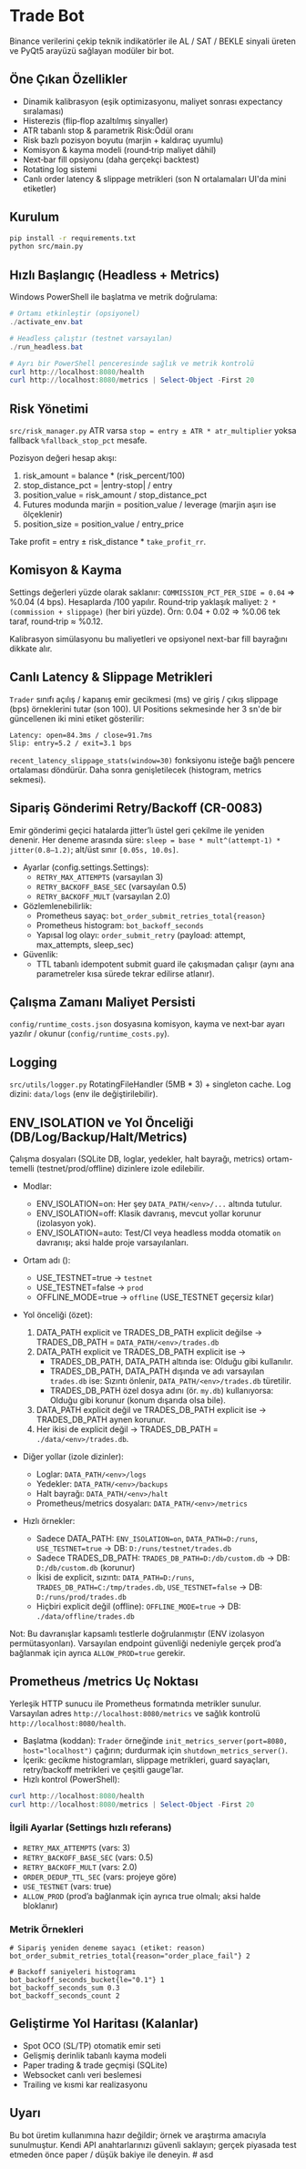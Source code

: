 # Trade Bot

Binance verilerini çekip teknik indikatörler ile AL / SAT / BEKLE sinyali üreten ve PyQt5 arayüzü sağlayan modüler bir bot.

## Öne Çıkan Özellikler
- Dinamik kalibrasyon (eşik optimizasyonu, maliyet sonrası expectancy sıralaması)
- Histerezis (flip‑flop azaltılmış sinyaller)
- ATR tabanlı stop & parametrik Risk:Ödül oranı
- Risk bazlı pozisyon boyutu (marjin + kaldıraç uyumlu)
- Komisyon & kayma modeli (round‑trip maliyet dâhil)
- Next‑bar fill opsiyonu (daha gerçekçi backtest)
- Rotating log sistemi
- Canlı order latency & slippage metrikleri (son N ortalamaları UI'da mini etiketler)

## Kurulum
```bash
pip install -r requirements.txt
python src/main.py
```

## Hızlı Başlangıç (Headless + Metrics)
Windows PowerShell ile başlatma ve metrik doğrulama:

```powershell
# Ortamı etkinleştir (opsiyonel)
./activate_env.bat

# Headless çalıştır (testnet varsayılan)
./run_headless.bat

# Ayrı bir PowerShell penceresinde sağlık ve metrik kontrolü
curl http://localhost:8080/health
curl http://localhost:8080/metrics | Select-Object -First 20
```


## Risk Yönetimi
`src/risk_manager.py` ATR varsa `stop = entry ± ATR * atr_multiplier` yoksa fallback `%fallback_stop_pct` mesafe.

Pozisyon değeri hesap akışı:
1. risk_amount = balance * (risk_percent/100)
2. stop_distance_pct = |entry-stop| / entry
3. position_value = risk_amount / stop_distance_pct
4. Futures modunda marjin = position_value / leverage (marjin aşırı ise ölçeklenir)
5. position_size = position_value / entry_price

Take profit = entry ± risk_distance * `take_profit_rr`.

## Komisyon & Kayma
Settings değerleri yüzde olarak saklanır: `COMMISSION_PCT_PER_SIDE = 0.04` => %0.04 (4 bps). Hesaplarda /100 yapılır.
Round‑trip yaklaşık maliyet: `2 * (commission + slippage)` (her biri yüzde). Örn: 0.04 + 0.02 => %0.06 tek taraf, round‑trip ≈ %0.12.

Kalibrasyon simülasyonu bu maliyetleri ve opsiyonel next-bar fill bayrağını dikkate alır.

## Canlı Latency & Slippage Metrikleri
`Trader` sınıfı açılış / kapanış emir gecikmesi (ms) ve giriş / çıkış slippage (bps) örneklerini tutar (son 100). UI Positions sekmesinde her 3 sn'de bir güncellenen iki mini etiket gösterilir:

```
Latency: open=84.3ms / close=91.7ms
Slip: entry=5.2 / exit=3.1 bps
```
`recent_latency_slippage_stats(window=30)` fonksiyonu isteğe bağlı pencere ortalaması döndürür. Daha sonra genişletilecek (histogram, metrics sekmesi).

## Sipariş Gönderimi Retry/Backoff (CR-0083)
Emir gönderimi geçici hatalarda jitter’lı üstel geri çekilme ile yeniden denenir. Her deneme arasında süre: `sleep = base * mult^(attempt-1) * jitter(0.8–1.2)`; alt/üst sınır `[0.05s, 10.0s]`.

- Ayarlar (config.settings.Settings):
	- `RETRY_MAX_ATTEMPTS` (varsayılan 3)
	- `RETRY_BACKOFF_BASE_SEC` (varsayılan 0.5)
	- `RETRY_BACKOFF_MULT` (varsayılan 2.0)
- Gözlemlenebilirlik:
	- Prometheus sayaç: `bot_order_submit_retries_total{reason}`
	- Prometheus histogram: `bot_backoff_seconds`
	- Yapısal log olayı: `order_submit_retry` (payload: attempt, max_attempts, sleep_sec)
- Güvenlik:
	- TTL tabanlı idempotent submit guard ile çakışmadan çalışır (aynı ana parametreler kısa sürede tekrar edilirse atlanır).

## Çalışma Zamanı Maliyet Persisti
`config/runtime_costs.json` dosyasına komisyon, kayma ve next‑bar ayarı yazılır / okunur (`config/runtime_costs.py`).

## Logging
`src/utils/logger.py` RotatingFileHandler (5MB * 3) + singleton cache. Log dizini: `data/logs` (env ile değiştirilebilir).

## ENV_ISOLATION ve Yol Önceliği (DB/Log/Backup/Halt/Metrics)
Çalışma dosyaları (SQLite DB, loglar, yedekler, halt bayrağı, metrics) ortam-temelli (testnet/prod/offline) dizinlere izole edilebilir.

- Modlar:
	- ENV_ISOLATION=on: Her şey `DATA_PATH/<env>/...` altında tutulur.
	- ENV_ISOLATION=off: Klasik davranış, mevcut yollar korunur (izolasyon yok).
	- ENV_ISOLATION=auto: Test/CI veya headless modda otomatik `on` davranışı; aksi halde proje varsayılanları.

- Ortam adı (<env>):
	- USE_TESTNET=true → `testnet`
	- USE_TESTNET=false → `prod`
	- OFFLINE_MODE=true → `offline` (USE_TESTNET geçersiz kılar)

- Yol önceliği (özet):
	1) DATA_PATH explicit ve TRADES_DB_PATH explicit değilse → TRADES_DB_PATH = `DATA_PATH/<env>/trades.db`
	2) DATA_PATH explicit ve TRADES_DB_PATH explicit ise →
		 - TRADES_DB_PATH, DATA_PATH altında ise: Olduğu gibi kullanılır.
		 - TRADES_DB_PATH, DATA_PATH dışında ve adı varsayılan `trades.db` ise: Sızıntı önlenir, `DATA_PATH/<env>/trades.db` türetilir.
		 - TRADES_DB_PATH özel dosya adını (ör. `my.db`) kullanıyorsa: Olduğu gibi korunur (konum dışarıda olsa bile).
	3) DATA_PATH explicit değil ve TRADES_DB_PATH explicit ise → TRADES_DB_PATH aynen korunur.
	4) Her ikisi de explicit değil → TRADES_DB_PATH = `./data/<env>/trades.db`.

- Diğer yollar (izole dizinler):
	- Loglar: `DATA_PATH/<env>/logs`
	- Yedekler: `DATA_PATH/<env>/backups`
	- Halt bayrağı: `DATA_PATH/<env>/halt`
	- Prometheus/metrics dosyaları: `DATA_PATH/<env>/metrics`

- Hızlı örnekler:
	- Sadece DATA_PATH: `ENV_ISOLATION=on`, `DATA_PATH=D:/runs`, `USE_TESTNET=true` → DB: `D:/runs/testnet/trades.db`
	- Sadece TRADES_DB_PATH: `TRADES_DB_PATH=D:/db/custom.db` → DB: `D:/db/custom.db` (korunur)
	- İkisi de explicit, sızıntı: `DATA_PATH=D:/runs`, `TRADES_DB_PATH=C:/tmp/trades.db`, `USE_TESTNET=false` → DB: `D:/runs/prod/trades.db`
	- Hiçbiri explicit değil (offline): `OFFLINE_MODE=true` → DB: `./data/offline/trades.db`

Not: Bu davranışlar kapsamlı testlerle doğrulanmıştır (ENV izolasyon permütasyonları). Varsayılan endpoint güvenliği nedeniyle gerçek prod’a bağlanmak için ayrıca `ALLOW_PROD=true` gerekir.

## Prometheus /metrics Uç Noktası
Yerleşik HTTP sunucu ile Prometheus formatında metrikler sunulur. Varsayılan adres `http://localhost:8080/metrics` ve sağlık kontrolü `http://localhost:8080/health`.

- Başlatma (koddan): `Trader` örneğinde `init_metrics_server(port=8080, host="localhost")` çağırın; durdurmak için `shutdown_metrics_server()`.
- İçerik: gecikme histogramları, slippage metrikleri, guard sayaçları, retry/backoff metrikleri ve çeşitli gauge’lar.
- Hızlı kontrol (PowerShell):

```powershell
curl http://localhost:8080/health
curl http://localhost:8080/metrics | Select-Object -First 20
```

### İlgili Ayarlar (Settings hızlı referans)
- `RETRY_MAX_ATTEMPTS` (vars: 3)
- `RETRY_BACKOFF_BASE_SEC` (vars: 0.5)
- `RETRY_BACKOFF_MULT` (vars: 2.0)
- `ORDER_DEDUP_TTL_SEC` (vars: projeye göre)
- `USE_TESTNET` (vars: true)
- `ALLOW_PROD` (prod’a bağlanmak için ayrıca true olmalı; aksi halde bloklanır)

### Metrik Örnekleri
```text
# Sipariş yeniden deneme sayacı (etiket: reason)
bot_order_submit_retries_total{reason="order_place_fail"} 2

# Backoff saniyeleri histogramı
bot_backoff_seconds_bucket{le="0.1"} 1
bot_backoff_seconds_sum 0.3
bot_backoff_seconds_count 2
```

## Geliştirme Yol Haritası (Kalanlar)
- Spot OCO (SL/TP) otomatik emir seti
- Gelişmiş derinlik tabanlı kayma modeli
- Paper trading & trade geçmişi (SQLite)
- Websocket canlı veri beslemesi
- Trailing ve kısmi kar realizasyonu

## Uyarı
Bu bot üretim kullanımına hazır değildir; örnek ve araştırma amacıyla sunulmuştur. Kendi API anahtarlarınızı güvenli saklayın; gerçek piyasada test etmeden önce paper / düşük bakiye ile deneyin.
#   a s d  
 